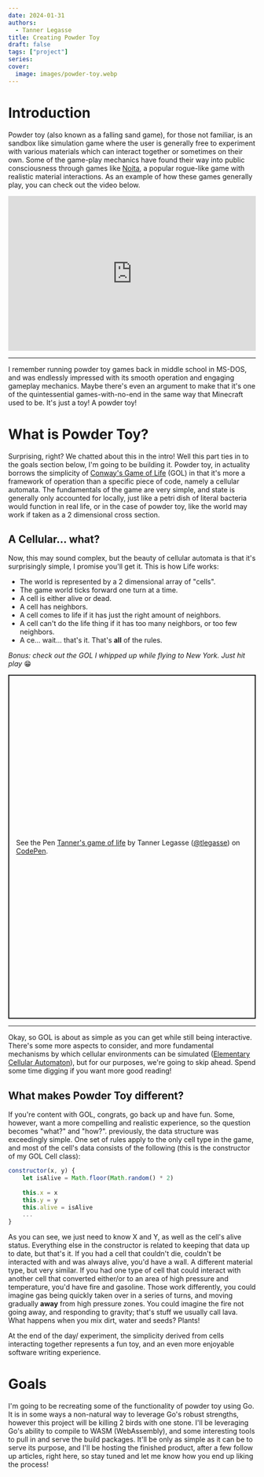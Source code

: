```yaml
---
date: 2024-01-31
authors:
  - Tanner Legasse
title: Creating Powder Toy
draft: false
tags: ["project"]
series: 
cover:
  image: images/powder-toy.webp
---
```


# Introduction
Powder toy (also known as a falling sand game), for those not familiar, is an sandbox like simulation game where the user is generally free to experiment with various materials which can interact together or sometimes on their own. Some of the game-play mechanics have found their way into public consciousness through games like [Noita](https://en.wikipedia.org/wiki/Noita_(video_game)), a popular rogue-like game with realistic material interactions. As an example of how these games generally play, you can check out the video below.

<iframe width="100%" height="315" src="https://www.youtube.com/embed/LGbjdJO04H8?si=cFLjZj7RGq6ZDR5E&mute=1" title="YouTube video player" frameborder="0" allow="accelerometer; autoplay; clipboard-write; encrypted-media; gyroscope; picture-in-picture; web-share" allowfullscreen ></iframe>

---
I remember running powder toy games back in middle school in MS-DOS, and was endlessly impressed with its smooth operation and engaging gameplay mechanics. Maybe there's even an argument to make that it's one of the quintessential games-with-no-end in the same way that Minecraft used to be. It's just a toy! A powder toy!

# What is Powder Toy?
Surprising, right? We chatted about this in the intro! Well this part ties in to the goals section below, I'm going to be building it. Powder toy, in actuality borrows the simplicity of [Conway's Game of Life](https://en.wikipedia.org/wiki/Conway%27s_Game_of_Life) (GOL) in that it's more a framework of operation than a specific piece of code, namely a cellular automata. The fundamentals of the game are very simple, and state is generally only accounted for locally, just like a petri dish of literal bacteria would function in real life, or in the case of powder toy, like the world may work if taken as a 2 dimensional cross section.

## A Cellular... what?
Now, this may sound complex, but the beauty of cellular automata is that it's surprisingly simple, I promise you'll get it. This is how Life works:
* The world is represented by a 2 dimensional array of "cells".
* The game world ticks forward one turn at a time.
* A cell is either alive or dead.
* A cell has neighbors.
* A cell comes to life if it has just the right amount of neighbors.
* A cell can't do the life thing if it has too many neighbors, or too few neighbors.
* A ce... wait... that's it. That's **all** of the rules.

*Bonus: check out the GOL I whipped up while flying to New York. Just hit play* 😁
<p class="codepen" data-height="700" data-default-tab="result" data-slug-hash="oeGVjb" data-user="tlegasse" style="height: 700px; box-sizing: border-box; display: flex; align-items: center; justify-content: center; border: 2px solid; margin: 1em 0; padding: 1em;">
  <span>See the Pen <a href="https://codepen.io/tlegasse/pen/oeGVjb">
  Tanner's game of life</a> by Tanner Legasse (<a href="https://codepen.io/tlegasse">@tlegasse</a>)
  on <a href="https://codepen.io">CodePen</a>.</span>
</p>
<script async src="https://cpwebassets.codepen.io/assets/embed/ei.js"></script>

---
Okay, so GOL is about as simple as you can get while still being interactive. There's some more aspects to consider, and more fundamental mechanisms by which cellular environments can be simulated ([Elementary Cellular Automaton](https://en.wikipedia.org/wiki/Elementary_cellular_automaton)), but for our purposes, we're going to skip ahead. Spend some time digging if you want more good reading!

## What makes Powder Toy different?
If you're content with GOL, congrats, go back up and have fun. Some, however, want a more compelling and realistic experience, so the question becomes "what?" and "how?". previously, the data structure was exceedingly simple. One set of rules apply to the only cell type in the game, and most of the cell's data consists of the following (this is the constructor of my GOL Cell class):
```javascript
constructor(x, y) {
	let isAlive = Math.floor(Math.random() * 2)
	
	this.x = x
	this.y = y
	this.alive = isAlive
	...
}
```
As you can see, we just need to know X and Y, as well as the cell's alive status. Everything else in the constructor is related to keeping that data up to date, but that's it. If you had a cell that couldn't die, couldn't be interacted with and was always alive, you'd have a wall. A different material type, but very similar. If you had one type of cell that could interact with another cell that converted either/or to an area of high pressure and temperature, you'd have fire and gasoline. Those work differently, you could imagine gas being quickly taken over in a series of turns, and moving gradually **away** from high pressure zones. You could imagine the fire not going away, and responding to gravity; that's stuff we usually call lava. What happens when you mix dirt, water and seeds? Plants!

At the end of the day/ experiment, the simplicity derived from cells interacting together represents a fun toy, and an even more enjoyable software writing experience.

# Goals
I'm going to be recreating some of the functionality of powder toy using Go. It is in some ways a non-natural way to leverage Go's robust strengths, however this project will be killing 2 birds with one stone. I'll be leveraging Go's ability to compile to WASM (WebAssembly), and some interesting tools to pull in and serve the build packages. It'll be only as simple as it can be to serve its purpose, and I'll be hosting the finished product, after a few follow up articles, right here, so stay tuned and let me know how you end up liking the process!